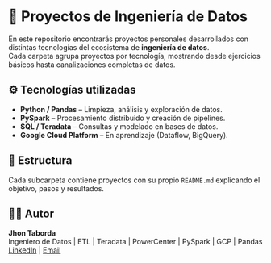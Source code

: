 # 🧩 Proyectos de Ingeniería de Datos

En este repositorio encontrarás proyectos personales desarrollados con distintas tecnologías del ecosistema de **ingeniería de datos**.  
Cada carpeta agrupa proyectos por tecnología, mostrando desde ejercicios básicos hasta canalizaciones completas de datos.

## ⚙️ Tecnologías utilizadas
- **Python / Pandas** – Limpieza, análisis y exploración de datos.  
- **PySpark** – Procesamiento distribuido y creación de pipelines.  
- **SQL / Teradata** – Consultas y modelado en bases de datos.  
- **Google Cloud Platform** – En aprendizaje (Dataflow, BigQuery).  

## 📂 Estructura
Cada subcarpeta contiene proyectos con su propio `README.md` explicando el objetivo, pasos y resultados.

## 👨‍💻 Autor
**Jhon Taborda**  
Ingeniero de Datos | ETL | Teradata | PowerCenter | PySpark | GCP | Pandas  
[LinkedIn]([https://www.linkedin.com](https://www.linkedin.com/in/jhon-estip-taborda-bb928018b/)) | [Email](mailto:tu-correo@ejemplo.com)

